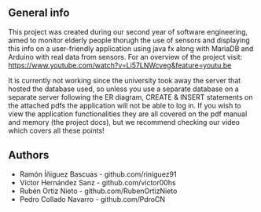 ## General info
This project was created during our second year of software engineering, aimed to monitor elderly people thorugh the use of sensors and 
displaying this info on a user-friendly application using java fx along with MariaDB and Arduino with real data from sensors.
For an overview of the project visit: https://www.youtube.com/watch?v=Li57LNWcveg&feature=youtu.be

It is currently not working since the university took away the server that hosted the database used, so unless you use a separate database on a separate server following the ER diagram, CREATE & INSERT statements on the attached pdfs the application will not be able to log in. If you wish to view the application functionalities they are all covered on the pdf manual and memory (the project docs), but we recommend checking our video which covers all these points!

## Authors
 * Ramón Íñiguez Bascuas - github.com/riniguez91
 * Víctor Hernández Sanz - github.com/victor00hs
 * Rubén Ortiz Nieto - github.com/RubenOrtizNieto
 * Pedro Collado Navarro - github.com/PdroCN
